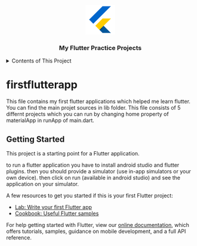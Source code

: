 <!-- PROJECT LOGO -->
<br />
<div align="center">
  <a href="https://github.com/niloufarmj/flutter-prectice">
    <img src="readme-images/logo.png" alt="Logo" width="80" height="80">
  </a>

  <h3 align="center">My Flutter Practice Projects</h3>
</div>

<!-- TABLE OF CONTENTS -->
<details>
  <summary>Contents of This Project</summary>
  <ol>
    <li>
      <a href="#about-the-project">About The Project</a>
      <ul>
        <li><a href="#built-with">Built With</a></li>
      </ul>
    </li>
    <li>
      <a href="#getting-started">Getting Started</a>
      <ul>
        <li><a href="#prerequisites">Prerequisites</a></li>
        <li><a href="#installation">Installation</a></li>
      </ul>
    </li>
    <li><a href="#first-app">First App: Biz Card</a></li>
    <li><a href="#second-app">Second App: Japanese Quotes</a></li>
    <li><a href="#third-app">Third App: Quiz/a></li>
    <li><a href="#fourth-app">Fourth App: Movies</a></li>
    <li><a href="#fifth-app">Fifth App: Weathers</a></li>
  </ol>
</details>

# firstflutterapp

This file contains my first flutter applications which helped me learn flutter.
You can find the main projet sources in lib folder. 
This file consists of 5 differnt projects which you can run by changing home property of materialApp in runApp of main.dart.

## Getting Started

This project is a starting point for a Flutter application.

to run a flutter application you have to install android studio and flutter plugins. then you should provide a simulator (use in-app simulators or your own device). then click on run (available in android studio) and see the application on your simulator.

A few resources to get you started if this is your first Flutter project:

- [Lab: Write your first Flutter app](https://flutter.dev/docs/get-started/codelab)
- [Cookbook: Useful Flutter samples](https://flutter.dev/docs/cookbook)

For help getting started with Flutter, view our
[online documentation](https://flutter.dev/docs), which offers tutorials,
samples, guidance on mobile development, and a full API reference.
